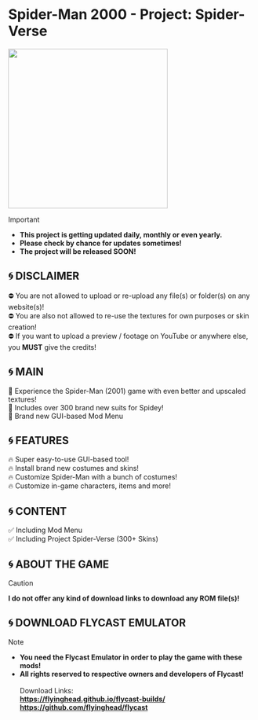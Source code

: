 # Spider-Man 2000 - Project: Spider-Verse
<img src="https://www.retroplace.com/pics/dreamcast/packshots/54905--spider-man.png" width="325" height="325"> <br>
> [!IMPORTANT]
> + **This project is getting updated daily, monthly or even yearly.** <br>
> + **Please check by chance for updates sometimes!** <br>
> + **The project will be released SOON!**
## 🌀 DISCLAIMER
⛔ You are not allowed to upload or re-upload any file(s) or folder(s) on any website(s)! <br>
⛔ You are also not allowed to re-use the textures for own purposes or skin creation! <br>
⛔ If you want to upload a preview / footage on YouTube or anywhere else, you **MUST** give the credits! <br>
## 🌀 MAIN
📢 Experience the Spider-Man (2001) game with even better and upscaled textures! <br>
📢 Includes over 300 brand new suits for Spidey! <br>
📢 Brand new GUI-based Mod Menu
## 🌀 FEATURES
🔥 Super easy-to-use GUI-based tool! <br>
🔥 Install brand new costumes and skins! <br>
🔥 Customize Spider-Man with a bunch of costumes! <br>
🔥 Customize in-game characters, items and more! <br>
## 🌀 CONTENT
✅ Including Mod Menu <br>
✅ Including Project Spider-Verse (300+ Skins) <br>
## 🌀 ABOUT THE GAME
> [!CAUTION]
> **I do not offer any kind of download links to download any ROM file(s)!** <br>
## 🌀 DOWNLOAD FLYCAST EMULATOR
> [!NOTE]
> + **You need the Flycast Emulator in order to play the game with these mods!** <br>
> + **All rights reserved to respective owners and developers of Flycast!** <br> <br>
Download Links: <br>
**https://flyinghead.github.io/flycast-builds/** <br>
**https://github.com/flyinghead/flycast**
